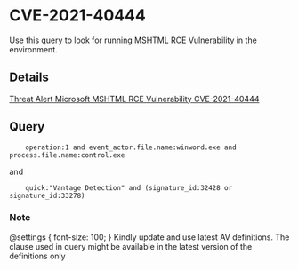 # CVE-2021-40444

Use this query to look for running MSHTML RCE Vulnerability in the environment. 

## Details

[Threat Alert Microsoft MSHTML RCE Vulnerability CVE-2021-40444](https://www.broadcom.com/support/security-center/protection-bulletin#bltda635ffa6868cbde_en-us)

## Query

```
	operation:1 and event_actor.file.name:winword.exe and process.file.name:control.exe

```
and 

```
	quick:"Vantage Detection" and (signature_id:32428 or signature_id:33278)

```

### Note
@settings {
  font-size: 100;
}
Kindly update and use latest AV definitions. 
The clause used in query might be available in the latest version of the definitions only
